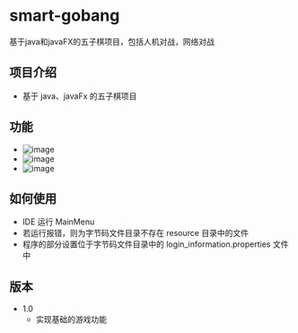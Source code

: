 # smart-gobang
基于java和javaFX的五子棋项目，包括人机对战，网络对战
## 项目介绍

* 基于 java、javaFx 的五子棋项目

## 功能

* ![image](https://user-images.githubusercontent.com/87303763/179441112-e484b7f8-93b1-4738-9152-480772d84cf4.png)
* ![image](https://user-images.githubusercontent.com/87303763/179441144-8d051b77-4737-475a-9c5c-ca65d5719f02.png)
* ![image](https://user-images.githubusercontent.com/87303763/179441161-1cb18c76-6585-4167-9581-ed62cb2531e4.png)



## 如何使用

* IDE 运行 MainMenu 
* 若运行报错，则为字节码文件目录不存在 resource 目录中的文件
* 程序的部分设置位于字节码文件目录中的 login_information.properties 文件中

## 版本

* 1.0
  * 实现基础的游戏功能
